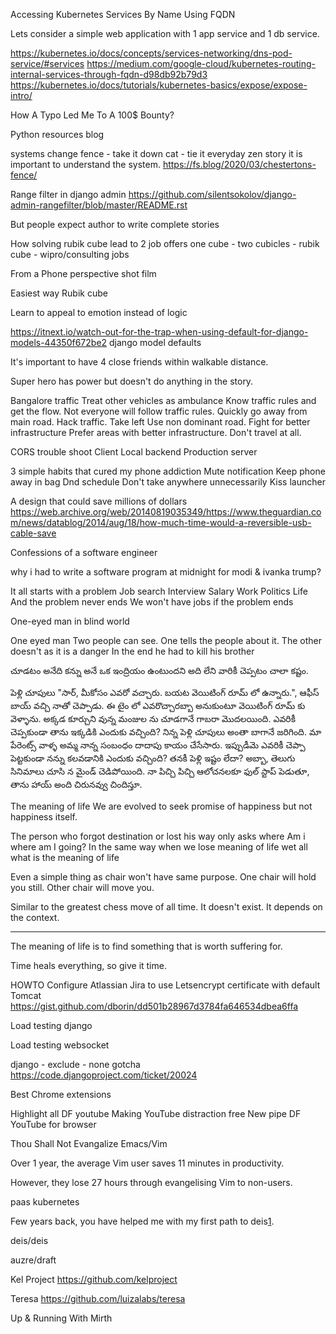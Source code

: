 Accessing Kubernetes Services By Name Using FQDN

Lets consider a simple web application with 1 app service and 1 db service.

https://kubernetes.io/docs/concepts/services-networking/dns-pod-service/#services
https://medium.com/google-cloud/kubernetes-routing-internal-services-through-fqdn-d98db92b79d3
https://kubernetes.io/docs/tutorials/kubernetes-basics/expose/expose-intro/



How A Typo Led Me To A 100$ Bounty?


Python resources blog




systems change
fence - take it down
cat - tie it everyday zen story
it is important to understand the system.
https://fs.blog/2020/03/chestertons-fence/


Range filter in django admin
https://github.com/silentsokolov/django-admin-rangefilter/blob/master/README.rst


But people expect author to write complete stories


How solving rubik cube lead to 2 job offers
one cube - two cubicles - rubik cube - wipro/consulting jobs


From a Phone perspective shot film


Easiest way Rubik cube


Learn to appeal to emotion instead of logic



https://itnext.io/watch-out-for-the-trap-when-using-default-for-django-models-44350f672be2
django model defaults



It's important to have 4 close friends within walkable distance.


Super hero has power but doesn't do anything in the story.


Bangalore traffic
Treat other vehicles as ambulance
Know traffic rules and get the flow. Not everyone will follow traffic rules.
Quickly go away from main road.
Hack traffic.
Take left
Use non dominant road.
Fight for better infrastructure
Prefer areas with better infrastructure.
Don't travel at all.


CORS trouble shoot
Client
Local backend
Production server


3 simple habits that cured my phone addiction
Mute notification
Keep phone away in bag
Dnd schedule
Don't take anywhere unnecessarily
Kiss launcher



A design that could save millions of dollars
https://web.archive.org/web/20140819035349/https://www.theguardian.com/news/datablog/2014/aug/18/how-much-time-would-a-reversible-usb-cable-save



Confessions of a software engineer

why i had to write a software program at midnight for modi & ivanka trump?


It all starts with a problem
Job search
Interview
Salary
Work
Politics
Life
And the problem never ends
We won't have jobs if the problem ends



One-eyed man in blind world

One eyed man
Two people can see.
One tells the people about it.
The other doesn't as it is a danger
In the end he had to kill his brother


చూడటం అనేది
కన్ను అనే ఒక ఇంద్రియం ఉంటుందని అది లేని వారికీ చెప్పటం చాలా కష్టం.



పెళ్లి చూపులు
"సార్, మీకోసం ఎవరో వచ్చారు. బయట వెయిటింగ్ రూమ్ లో ఉన్నారు.", ఆఫీస్ బాయ్ వచ్చి నాతో చెప్పాడు.
ఈ టైం లో ఎవరొచ్చారబ్బా అనుకుంటూ వెయిటింగ్ రూమ్ కు వెళ్ళాను.
అక్కడ కూర్చుని వున్న మంజుల ను చూడగానే గాబరా మొదలయింది. ఎవరికీ చెప్పకుండా తాను ఇక్కడికి ఎందుకు వచ్చింది?
నిన్న పెళ్లి చూపులు అంతా బాగానే జరిగింది. మా పేరెంట్స్ వాళ్ళ అమ్మ నాన్న సంబంధం దాదాపు కాయం చేసేసారు.
ఇప్పుడీమె ఎవరికీ చెప్పా పెట్టకుండా నన్ను కలవడానికి ఎందుకు వచ్చింది?
తనకీ పెళ్లి ఇష్టం లేదా? అబ్బా, తెలుగు సినిమాలు చూసి న మైండ్ చెడిపోయింది.
నా పిచ్చి పిచ్చి ఆలోచనలకూ ఫుల్ స్టాప్ పెడుతూ, తాను హాయ్ అంది చిరునవ్వు చిందిస్తూ.


The meaning of life
We are evolved to seek promise of happiness but not happiness itself.

The person who forgot destination or lost his way only asks where Am i where am I going?
In the same way when we lose meaning of life wet all what is the meaning of life


Even a simple thing as chair won't have same purpose.
One chair will hold you still.
Other chair will move you.

Similar to the greatest chess move of all time.
It doesn't exist.
It depends on the context.

---


The meaning of life is to find something that is worth suffering for.

Time heals everything, so give it time.


HOWTO Configure Atlassian Jira to use Letsencrypt certificate with default Tomcat
https://gist.github.com/dborin/dd501b28967d3784fa646534dbea6ffa



Load testing django

Load testing websocket

django - exclude - none gotcha
https://code.djangoproject.com/ticket/20024



Best Chrome extensions

Highlight all
DF youtube
Making YouTube distraction free
New pipe
DF YouTube for browser



Thou Shall Not Evangalize Emacs/Vim

Over 1 year, the average Vim user saves 11 minutes in productivity.

However, they lose 27 hours through evangelising Vim to non-users.



paas kubernetes

Few years back, you have helped me with my first path to deis[1].


[1]: https://github.com/deis/controller/pull/1196


deis/deis


auzre/draft


Kel Project
https://github.com/kelproject

Teresa
https://github.com/luizalabs/teresa

Up & Running With Mirth
